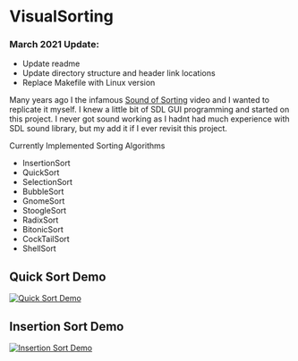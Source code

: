 # VisualSorting

### March 2021 Update:
 - Update readme
 - Update directory structure and header link locations
 - Replace Makefile with Linux version

Many years ago I the infamous [Sound of Sorting](https://panthema.net/2013/sound-of-sorting/) video and I wanted to replicate it myself. I knew a little bit of SDL GUI programming and started on this project. I never got sound working as I hadnt had much experience with SDL sound library, but my add it if I ever revisit this project. 

Currently Implemented Sorting Algorithms
 - InsertionSort
 - QuickSort
 - SelectionSort
 - BubbleSort
 - GnomeSort
 - StoogleSort
 - RadixSort
 - BitonicSort
 - CockTailSort
 - ShellSort

## Quick Sort Demo
[![Quick Sort Demo](https://img.youtube.com/vi/FhixIORvMF4/0.jpg)](https://youtu.be/FhixIORvMF4)

## Insertion Sort Demo
[![Insertion Sort Demo](https://img.youtube.com/vi/h4KgaPAVMJ8/0.jpg)](https://youtu.be/h4KgaPAVMJ8)